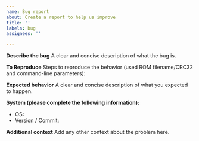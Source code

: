 ```yaml
---
name: Bug report
about: Create a report to help us improve
title: ''
labels: bug
assignees: ''

---
```


**Describe the bug**
A clear and concise description of what the bug is.

**To Reproduce**
Steps to reproduce the behavior (used ROM filename/CRC32 and command-line parameters):

**Expected behavior**
A clear and concise description of what you expected to happen.

**System (please complete the following information):**
 - OS:
 - Version / Commit:

**Additional context**
Add any other context about the problem here.
